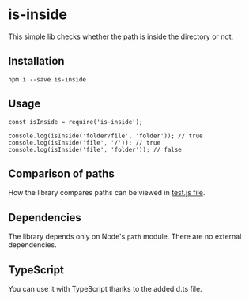 # is-inside

This simple lib checks whether the path is inside the directory or not.

## Installation

`npm i --save is-inside`

## Usage

```
const isInside = require('is-inside');

console.log(isInside('folder/file', 'folder')); // true
console.log(isInside('file', '/')); // true
console.log(isInside('file', 'folder')); // false
```

## Comparison of paths

How the library compares paths can be viewed in [test.js file](test.js).

## Dependencies

The library depends only on Node's `path` module. There are no external dependencies.

## TypeScript

You can use it with TypeScript thanks to the added d.ts file.
